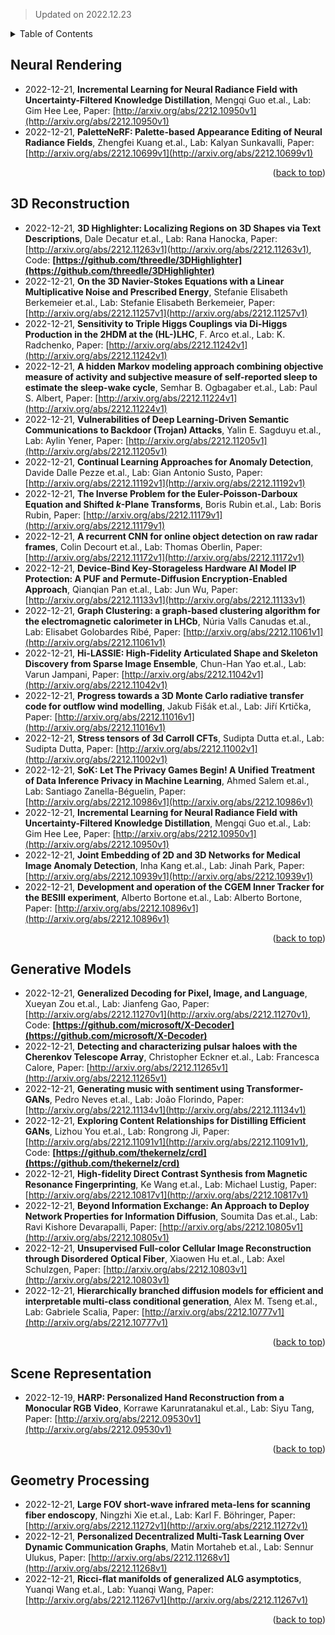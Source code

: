 > Updated on 2022.12.23

<details>
  <summary>Table of Contents</summary>
  <ol>
    <li><a href=#Neural-Rendering>Neural Rendering</a></li>
    <li><a href=#3D-Reconstruction>3D Reconstruction</a></li>
    <li><a href=#Generative-Models>Generative Models</a></li>
    <li><a href=#Scene-Representation>Scene Representation</a></li>
    <li><a href=#Geometry-Processing>Geometry Processing</a></li>
  </ol>
</details>

## Neural Rendering

- 2022-12-21, **Incremental Learning for Neural Radiance Field with Uncertainty-Filtered Knowledge Distillation**, Mengqi Guo et.al., Lab: Gim Hee Lee, Paper: [http://arxiv.org/abs/2212.10950v1](http://arxiv.org/abs/2212.10950v1)
- 2022-12-21, **PaletteNeRF: Palette-based Appearance Editing of Neural Radiance Fields**, Zhengfei Kuang et.al., Lab: Kalyan Sunkavalli, Paper: [http://arxiv.org/abs/2212.10699v1](http://arxiv.org/abs/2212.10699v1)

<p align=right>(<a href=#Updated-on-20221223>back to top</a>)</p>

## 3D Reconstruction

- 2022-12-21, **3D Highlighter: Localizing Regions on 3D Shapes via Text Descriptions**, Dale Decatur et.al., Lab: Rana Hanocka, Paper: [http://arxiv.org/abs/2212.11263v1](http://arxiv.org/abs/2212.11263v1), Code: **[https://github.com/threedle/3DHighlighter](https://github.com/threedle/3DHighlighter)**
- 2022-12-21, **On the 3D Navier-Stokes Equations with a Linear Multiplicative Noise and Prescribed Energy**, Stefanie Elisabeth Berkemeier et.al., Lab: Stefanie Elisabeth Berkemeier, Paper: [http://arxiv.org/abs/2212.11257v1](http://arxiv.org/abs/2212.11257v1)
- 2022-12-21, **Sensitivity to Triple Higgs Couplings via Di-Higgs Production in the 2HDM at the (HL-)LHC**, F. Arco et.al., Lab: K. Radchenko, Paper: [http://arxiv.org/abs/2212.11242v1](http://arxiv.org/abs/2212.11242v1)
- 2022-12-21, **A hidden Markov modeling approach combining objective measure of activity and subjective measure of self-reported sleep to estimate the sleep-wake cycle**, Semhar B. Ogbagaber et.al., Lab: Paul S. Albert, Paper: [http://arxiv.org/abs/2212.11224v1](http://arxiv.org/abs/2212.11224v1)
- 2022-12-21, **Vulnerabilities of Deep Learning-Driven Semantic Communications to Backdoor (Trojan) Attacks**, Yalin E. Sagduyu et.al., Lab: Aylin Yener, Paper: [http://arxiv.org/abs/2212.11205v1](http://arxiv.org/abs/2212.11205v1)
- 2022-12-21, **Continual Learning Approaches for Anomaly Detection**, Davide Dalle Pezze et.al., Lab: Gian Antonio Susto, Paper: [http://arxiv.org/abs/2212.11192v1](http://arxiv.org/abs/2212.11192v1)
- 2022-12-21, **The Inverse Problem for the Euler-Poisson-Darboux Equation and Shifted $k$-Plane Transforms**, Boris Rubin et.al., Lab: Boris Rubin, Paper: [http://arxiv.org/abs/2212.11179v1](http://arxiv.org/abs/2212.11179v1)
- 2022-12-21, **A recurrent CNN for online object detection on raw radar frames**, Colin Decourt et.al., Lab: Thomas Oberlin, Paper: [http://arxiv.org/abs/2212.11172v1](http://arxiv.org/abs/2212.11172v1)
- 2022-12-21, **Device-Bind Key-Storageless Hardware AI Model IP Protection: A PUF and Permute-Diffusion Encryption-Enabled Approach**, Qianqian Pan et.al., Lab: Jun Wu, Paper: [http://arxiv.org/abs/2212.11133v1](http://arxiv.org/abs/2212.11133v1)
- 2022-12-21, **Graph Clustering: a graph-based clustering algorithm for the electromagnetic calorimeter in LHCb**, Núria Valls Canudas et.al., Lab: Elisabet Golobardes Ribé, Paper: [http://arxiv.org/abs/2212.11061v1](http://arxiv.org/abs/2212.11061v1)
- 2022-12-21, **Hi-LASSIE: High-Fidelity Articulated Shape and Skeleton Discovery from Sparse Image Ensemble**, Chun-Han Yao et.al., Lab: Varun Jampani, Paper: [http://arxiv.org/abs/2212.11042v1](http://arxiv.org/abs/2212.11042v1)
- 2022-12-21, **Progress towards a 3D Monte Carlo radiative transfer code for outflow wind modelling**, Jakub Fišák et.al., Lab: Jiří Krtička, Paper: [http://arxiv.org/abs/2212.11016v1](http://arxiv.org/abs/2212.11016v1)
- 2022-12-21, **Stress tensors of 3d Carroll CFTs**, Sudipta Dutta et.al., Lab: Sudipta Dutta, Paper: [http://arxiv.org/abs/2212.11002v1](http://arxiv.org/abs/2212.11002v1)
- 2022-12-21, **SoK: Let The Privacy Games Begin! A Unified Treatment of Data Inference Privacy in Machine Learning**, Ahmed Salem et.al., Lab: Santiago Zanella-Béguelin, Paper: [http://arxiv.org/abs/2212.10986v1](http://arxiv.org/abs/2212.10986v1)
- 2022-12-21, **Incremental Learning for Neural Radiance Field with Uncertainty-Filtered Knowledge Distillation**, Mengqi Guo et.al., Lab: Gim Hee Lee, Paper: [http://arxiv.org/abs/2212.10950v1](http://arxiv.org/abs/2212.10950v1)
- 2022-12-21, **Joint Embedding of 2D and 3D Networks for Medical Image Anomaly Detection**, Inha Kang et.al., Lab: Jinah Park, Paper: [http://arxiv.org/abs/2212.10939v1](http://arxiv.org/abs/2212.10939v1)
- 2022-12-21, **Development and operation of the CGEM Inner Tracker for the BESIII experiment**, Alberto Bortone et.al., Lab: Alberto Bortone, Paper: [http://arxiv.org/abs/2212.10896v1](http://arxiv.org/abs/2212.10896v1)

<p align=right>(<a href=#Updated-on-20221223>back to top</a>)</p>

## Generative Models

- 2022-12-21, **Generalized Decoding for Pixel, Image, and Language**, Xueyan Zou et.al., Lab: Jianfeng Gao, Paper: [http://arxiv.org/abs/2212.11270v1](http://arxiv.org/abs/2212.11270v1), Code: **[https://github.com/microsoft/X-Decoder](https://github.com/microsoft/X-Decoder)**
- 2022-12-21, **Detecting and characterizing pulsar haloes with the Cherenkov Telescope Array**, Christopher Eckner et.al., Lab: Francesca Calore, Paper: [http://arxiv.org/abs/2212.11265v1](http://arxiv.org/abs/2212.11265v1)
- 2022-12-21, **Generating music with sentiment using Transformer-GANs**, Pedro Neves et.al., Lab: João Florindo, Paper: [http://arxiv.org/abs/2212.11134v1](http://arxiv.org/abs/2212.11134v1)
- 2022-12-21, **Exploring Content Relationships for Distilling Efficient GANs**, Lizhou You et.al., Lab: Rongrong Ji, Paper: [http://arxiv.org/abs/2212.11091v1](http://arxiv.org/abs/2212.11091v1), Code: **[https://github.com/thekernelz/crd](https://github.com/thekernelz/crd)**
- 2022-12-21, **High-fidelity Direct Contrast Synthesis from Magnetic Resonance Fingerprinting**, Ke Wang et.al., Lab: Michael Lustig, Paper: [http://arxiv.org/abs/2212.10817v1](http://arxiv.org/abs/2212.10817v1)
- 2022-12-21, **Beyond Information Exchange: An Approach to Deploy Network Properties for Information Diffusion**, Soumita Das et.al., Lab: Ravi Kishore Devarapalli, Paper: [http://arxiv.org/abs/2212.10805v1](http://arxiv.org/abs/2212.10805v1)
- 2022-12-21, **Unsupervised Full-color Cellular Image Reconstruction through Disordered Optical Fiber**, Xiaowen Hu et.al., Lab: Axel Schulzgen, Paper: [http://arxiv.org/abs/2212.10803v1](http://arxiv.org/abs/2212.10803v1)
- 2022-12-21, **Hierarchically branched diffusion models for efficient and interpretable multi-class conditional generation**, Alex M. Tseng et.al., Lab: Gabriele Scalia, Paper: [http://arxiv.org/abs/2212.10777v1](http://arxiv.org/abs/2212.10777v1)

<p align=right>(<a href=#Updated-on-20221223>back to top</a>)</p>

## Scene Representation

- 2022-12-19, **HARP: Personalized Hand Reconstruction from a Monocular RGB Video**, Korrawe Karunratanakul et.al., Lab: Siyu Tang, Paper: [http://arxiv.org/abs/2212.09530v1](http://arxiv.org/abs/2212.09530v1)

<p align=right>(<a href=#Updated-on-20221223>back to top</a>)</p>

## Geometry Processing

- 2022-12-21, **Large FOV short-wave infrared meta-lens for scanning fiber endoscopy**, Ningzhi Xie et.al., Lab: Karl F. Böhringer, Paper: [http://arxiv.org/abs/2212.11272v1](http://arxiv.org/abs/2212.11272v1)
- 2022-12-21, **Personalized Decentralized Multi-Task Learning Over Dynamic Communication Graphs**, Matin Mortaheb et.al., Lab: Sennur Ulukus, Paper: [http://arxiv.org/abs/2212.11268v1](http://arxiv.org/abs/2212.11268v1)
- 2022-12-21, **Ricci-flat manifolds of generalized ALG asymptotics**, Yuanqi Wang et.al., Lab: Yuanqi Wang, Paper: [http://arxiv.org/abs/2212.11267v1](http://arxiv.org/abs/2212.11267v1)

<p align=right>(<a href=#Updated-on-20221223>back to top</a>)</p>

